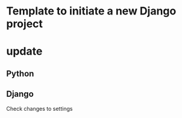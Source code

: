 # Template to initiate a new Django project

# update

## Python

## Django
Check changes to settings

